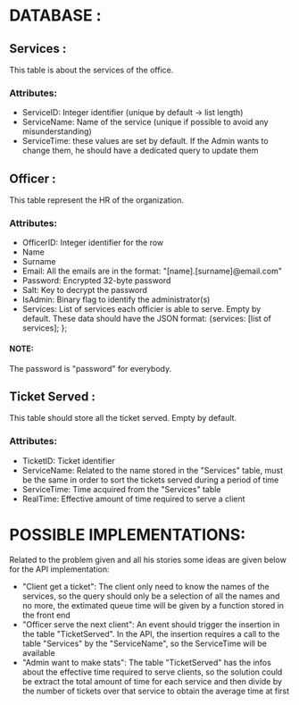 # DATABASE : 
## Services :
This table is about the services of the office.
### Attributes:
- ServiceID: Integer identifier (unique by default -> list length)
- ServiceName: Name of the service (unique if possible to avoid any misunderstanding)
- ServiceTime: these values are set by default. If the Admin wants to change them, he should have a dedicated query to update them 
## Officer :
This table represent the HR of the organization.
### Attributes:
- OfficerID: Integer identifier for the row 
- Name 
- Surname
- Email: All the emails are in the format: "[name].[surname]@email.com"
- Password: Encrypted 32-byte password 
- Salt: Key to decrypt the password
- IsAdmin: Binary flag to identify the administrator(s)
- Services: List of services each officier is able to serve. Empty by default. These data should have the JSON format: {services: [list of services]; };
#### NOTE:
The password is "password" for everybody.
## Ticket Served :
This table should store all the ticket served. Empty by default.
### Attributes:
- TicketID: Ticket identifier
- ServiceName: Related to the name stored in the "Services" table, must be the same in order to sort the tickets served during a period of time
- ServiceTime: Time acquired from the "Services" table
- RealTime: Effective amount of time required to serve a client

# POSSIBLE IMPLEMENTATIONS:
Related to the problem given and all his stories some ideas are given below for the API implementation:

- "Client get a ticket": The client only need to know the names of the services, so the query should only be a selection of all the names and no more, the extimated queue time will be given by a function stored in the front end 
- "Officer serve the next client": An event should trigger the insertion in the table "TicketServed". In the API, the insertion requires a call to the table "Services" by the "ServiceName", so the ServiceTime will be available
- "Admin want to make stats": The table "TicketServed" has the infos about the effective time required to serve clients, so the solution could be extract the total amount of time for each service and then divide by the number of tickets over that service to obtain the average time at first  
